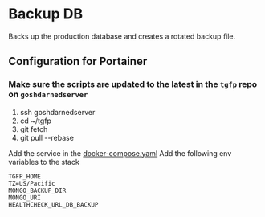 # Backup DB

Backs up the production database and creates a rotated backup file.

## Configuration for Portainer

### Make sure the scripts are updated to the latest in the `tgfp` repo on `goshdarnedserver`
1. ssh goshdarnedserver
2. cd ~/tgfp
3. git fetch
4. git pull --rebase

Add the service in the [docker-compose.yaml](docker-compose.yaml)
Add the following env variables to the stack
```dotenv
TGFP_HOME
TZ=US/Pacific
MONGO_BACKUP_DIR
MONGO_URI
HEALTHCHECK_URL_DB_BACKUP
```